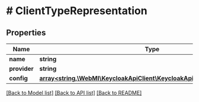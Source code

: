 # # ClientTypeRepresentation

## Properties

Name | Type | Description | Notes
------------ | ------------- | ------------- | -------------
**name** | **string** |  | [optional]
**provider** | **string** |  | [optional]
**config** | [**array<string,\WebMI\KeycloakApiClient\KeycloakApi\Model\PropertyConfig>**](PropertyConfig.md) |  | [optional]

[[Back to Model list]](../../README.md#models) [[Back to API list]](../../README.md#endpoints) [[Back to README]](../../README.md)
